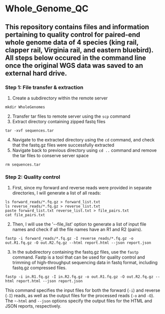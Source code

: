 # Whole_Genome_QC
This repository contains files and information pertaining to quality control for paired-end whole genome data of 4 species (king rail, clapper rail, Virginia rail, and eastern bluebird). All steps below occured in the command line once the original WGS data was saved to an external hard drive. 
---
### Step 1: File transfer & extraction
1. Create a subdirectory within the remote server
```
mkdir WholeGenomes
```
2. Transfer tar files to remote server using the `scp` command
3. Extract directory containing zipped fastq files 
```
tar -xvf sequences.tar
```
4. Navigate to the extracted directory using the `cd` command, and check that the fastq.gz files were successfully extracted
5. Navigate back to previous directory using `cd ..` command and remove the tar files to conserve server space
```
rm sequences.tar
```

### Step 2: Quality control
1. First, since my forward and reverse reads were provided in separate directories, I will generate a list of all reads:
```
ls forward_reads/*.fq.gz > forward_list.txt
ls reverse_reads/*.fq.gz > reverse_list.txt
paste forward_list.txt reverse_list.txt > file_pairs.txt
cat file_pairs.txt
```
2. Then, I will use the '--file_list' option to generate a list of input file names and check if all the file names have an R1 and R2 (pairs).  
```
fastp -i forward_reads/*.fq.gz -I reverse_reads/*.fq.gz -o out.R1.fq.gz -O out.R2.fq.gz --html report.html --json report.json
```
3. In the subdirectory containing the fastq.gz files, use the `fastp` command. Fastp is a tool that can be used for quality control and trimming of high-throughput sequencing data in fastq format, including fastq.gz compressed files.
```
fastp -i in.R1.fq.gz -I in.R2.fq.gz -o out.R1.fq.gz -O out.R2.fq.gz --html report.html --json report.json
```
This command specifies the input files for both the forward (`-i`) and reverse (`-I`) reads, as well as the output files for the processed reads (`-o` and `-O`). The -`-html` and `--json` options specify the output files for the HTML and JSON reports, respectively.
